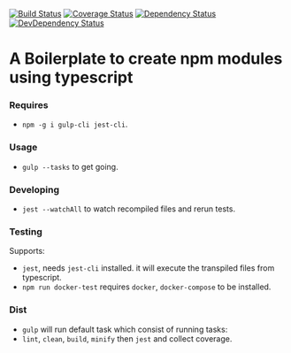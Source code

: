 [![Build Status](https://travis-ci.org/beckend/typescript-npm-boilerplate.svg?branch=master)](https://travis-ci.org/beckend/typescript-npm-boilerplate)
[![Coverage Status](https://coveralls.io/repos/github/beckend/typescript-npm-boilerplate/badge.svg?branch=master)](https://coveralls.io/github/beckend/typescript-npm-boilerplate?branch=master)
[![Dependency Status](https://img.shields.io/david/beckend/typescript-npm-boilerplate.svg?maxAge=2592000)](https://david-dm.org/beckend/typescript-npm-boilerplate)
[![DevDependency Status](https://img.shields.io/david/dev/beckend/typescript-npm-boilerplate.svg?maxAge=2592000)](https://david-dm.org/beckend/typescript-npm-boilerplate?type=dev)

# A Boilerplate to create npm modules using typescript

### Requires
- `npm -g i gulp-cli jest-cli`.

### Usage
- `gulp --tasks` to get going.

### Developing
- `jest --watchAll` to watch recompiled files and rerun tests.

### Testing
Supports:
- `jest`, needs `jest-cli` installed. it will execute the transpiled files from typescript.
- `npm run docker-test` requires `docker`, `docker-compose` to be installed.

### Dist
- `gulp` will run default task which consist of running tasks:
- `lint`, `clean`, `build`, `minify` then `jest` and collect coverage.
